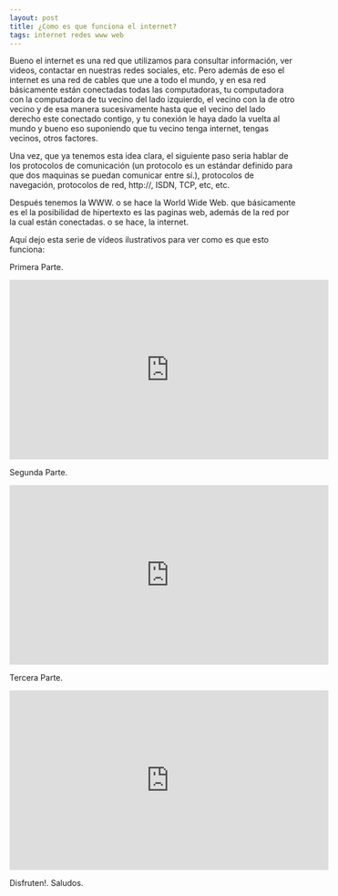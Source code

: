 ```yaml
---
layout: post
title: ¿Como es que funciona el internet?
tags: internet redes www web
---
```


Bueno el internet es una red que utilizamos para consultar información, ver videos, contactar en nuestras redes sociales, etc.
Pero además de eso el internet es una red de cables que une a todo el mundo, y en esa red básicamente están conectadas todas las computadoras,
tu computadora con la computadora de tu vecino del lado izquierdo, el vecino con la de otro vecino y de esa manera sucesivamente hasta que el vecino
del lado derecho este conectado contigo, y tu conexión le haya dado la vuelta al mundo y bueno eso suponiendo que tu vecino tenga internet, tengas vecinos, otros factores.

Una vez, que ya tenemos esta idea clara, el siguiente paso seria hablar de los protocolos de comunicación
(un protocolo es un estándar definido para que dos maquinas se puedan comunicar entre sí.),
 protocolos de navegación, protocolos de red, http://, ISDN, TCP, etc, etc.

Después tenemos la WWW. o se hace la World Wide Web. que básicamente es el la posibilidad de hipertexto es las paginas web,
además de la red por la cual están conectadas. o se hace, la internet.

Aquí dejo esta serie de vídeos ilustrativos para ver como es que esto funciona:

Primera Parte.

<iframe width="560" height="315" src="https://www.youtube.com/embed/EYlCfOa-jHg" frameborder="0" allowfullscreen></iframe>

Segunda Parte.

<iframe width="560" height="315" src="https://www.youtube.com/embed/3yZNj-ZHhCk" frameborder="0" allowfullscreen></iframe>

Tercera Parte.

<iframe width="560" height="315" src="https://www.youtube.com/embed/gYGfLZsRvQ4" frameborder="0" allowfullscreen></iframe>

Disfruten!. Saludos.

